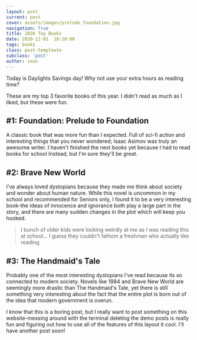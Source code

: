 ```yaml
---
layout: post
current: post
cover: assets/images/prelude_foundation.jpg
navigation: True
title: 2020 Top Books
date: 2020-11-01  10:18:00
tags: books
class: post-templeate
subclass: 'post'
author: sean
---
```


Today is Daylights Savings day! Why not use your extra hours as reading time?

These are my top 3 favorite books of this year. I didn't read as much as I liked, but these were fun. 

## #1: Foundation: Prelude to Foundation
A classic book that was more fun than I expected. Full of sci-fi action and interesting things that you never wondered; Isaac Asimov was truly an awesome writer. I haven't finished the next books yet because I had to read books for school Instead, but I'm sure they'll be great.

## #2: Brave New World
I've always loved dystopians because they made me think about society and wonder about human nature. While this novel is uncommon in my school and recommended for Seniors only, I found it to be a very interesting book-the ideas of innocence and ignorance both play a large part in the story, and there are many sudden changes in the plot which will keep you hooked. 

> I bunch of older kids were looking weirdly at me as I was reading this at school... I guess they couldn't fathom a freshman who actually like reading

## #3: The Handmaid's Tale
Probably one of the most interesting dystopians I've read because its so connected to modern society. Novels like 1984 and Brave New World are seemingly more drastic than The Handmaid's Tale, yet there is still something very interesting about the fact that the entire plot is born out of the idea that modern government is overun. 

I know that this is a boring post, but I really want to post something on this website-messing around with the terminal deleting the demo posts is really fun and figuring out how to use all of the features of this layout it cool. I'll have another post soon!